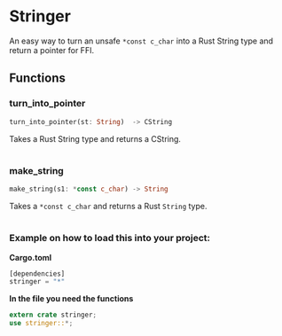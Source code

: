 # Stringer

An easy way to turn an unsafe `*const c_char` into a Rust String type and return a pointer for FFI.

## Functions

### turn_into_pointer
```rust
turn_into_pointer(st: String)  -> CString
```
Takes a Rust String type and returns a CString.
#
### make_string
```rust
make_string(s1: *const c_char) -> String
```
Takes a `*const c_char` and returns a Rust `String` type.
#
### Example on how to load this into your project:

**Cargo.toml**

```rust
[dependencies]
stringer = "*"
```

**In the file you need the functions**

```rust
extern crate stringer;
use stringer::*;
```
